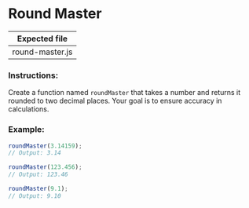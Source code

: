 # Round Master

| Expected file   |
| --------------- |
| round-master.js |

### Instructions:

Create a function named `roundMaster` that takes a number and returns it rounded to two decimal places. Your goal is to ensure accuracy in calculations.

### Example:

```js
roundMaster(3.14159);
// Output: 3.14

roundMaster(123.456);
// Output: 123.46

roundMaster(9.1);
// Output: 9.10
```

